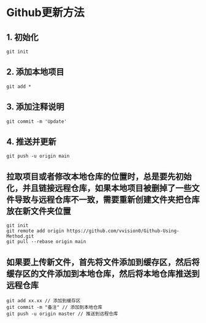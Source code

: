 # Github更新方法

## 1. 初始化

```
git init
```

## 2. 添加本地项目

```
git add *
```

## 3. 添加注释说明

```
git commit -m 'Update'
```

## 4. 推送并更新

```
git push -u origin main
```

## 拉取项目或者修改本地仓库的位置时，总是要先初始化，并且链接远程仓库，如果本地项目被删掉了一些文件导致与远程仓库不一致，需要重新创建文件夹把仓库放在新文件夹位置

```
git init
git remote add origin https://github.com/vvision0/Github-Using-Method.git
git pull --rebase origin main
```

## 如果要上传新文件，首先将文件添加到缓存区，然后将缓存区的文件添加到本地仓库，然后将本地仓库推送到远程仓库

```
git add xx.xx // 添加到缓存区
git commit -m "备注" // 添加到本地仓库
git push -u origin master // 推送到远程仓库
```

